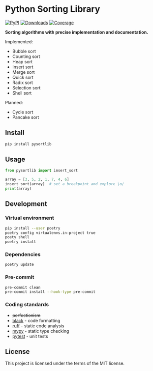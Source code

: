 # Python Sorting Library

[![PyPI](https://img.shields.io/pypi/v/pysortlib)](https://pypi.org/project/pysortlib)
[![Downloads](https://static.pepy.tech/badge/pysortlib)](https://pepy.tech/project/pysortlib)
[![Coverage](https://coveralls.io/repos/github/slimreaper35/pysortlib/badge.svg?branch=main)](https://coveralls.io/github/slimreaper35/pysortlib?branch=main)

**Sorting algorithms with precise implementation and documentation.**

Implemented:

- Bubble sort
- Counting sort
- Heap sort
- Insert sort
- Merge sort
- Quick sort
- Radix sort
- Selection sort
- Shell sort

Planned:

- Cycle sort
- Pancake sort

## Install

```bash
pip install pysortlib
```

## Usage

```python
from pysortlib import insert_sort

array = [3, 5, 2, 1, 7, 4, 6]
insert_sort(array)  # set a breakpoint and explore \o/
print(array)
```

## Development

### Virtual environment

```bash
pip install --user poetry
poetry config virtualenvs.in-project true
poety shell
poetry install
```

### Dependencies

```bash
poetry update
```

### Pre-commit

```bash
pre-commit clean
pre-commit install --hook-type pre-commit
```

### Coding standards

- ~~perfectionism~~
- [black](https://black.readthedocs.io/en/stable/) - code formatting
- [ruff](https://beta.ruff.rs/docs/) - static code analysis
- [mypy](https://mypy.readthedocs.io/en/stable/) - static type checking
- [pytest](https://docs.pytest.org/en/stable/) - unit tests

## License

This project is licensed under the terms of the MIT license.
